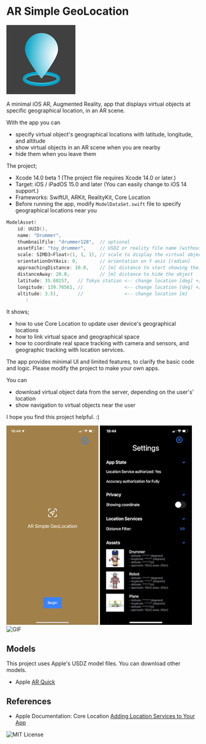 # AR Simple GeoLocation

![AppIcon](images/appIcon180.png)

A minimal iOS AR, Augmented Reality, app that displays virtual objects 
at specific geographical location, in an AR scene.

With the app you can

- specify virtual object's geographical locations with latitude, longitude, and altitude
- show virtual objects in an AR scene when you are nearby
- hide them when you leave them

The project;

- Xcode 14.0 beta 1 (The project file requires Xcode 14.0 or later.)
- Target: iOS / iPadOS 15.0 and later (You can easily change to iOS 14 support.)
- Frameworks: SwiftUI, ARKit, RealityKit, Core Location
- Before running the app, modify `ModelDataSet.swift` file to specify geographical locations near you

```swift:ModelDataSet.swift
ModelAsset(
    id: UUID(),
    name: "Drummer",
    thumbnailFile: "drummer128",  // optional
    assetFile: "toy_drummer",     // USDZ or reality file name (without ext)
    scale: SIMD3<Float>(1, 1, 1), // scale to display the virtual object
    orientationOnYAxis: 0,        // orientation on Y axis [radian]
    approachingDistance: 10.0,    // [m] distance to start showing the object
    distanceAway: 20.0,           // [m] distance to hide the object
    latitude: 35.68157,   // Tokyo station <-- change location [deg] +/-90
    longitude: 139.76561, //               <-- change location [deg] +/-180
    altitude: 3.5),       //               <-- change location [m]
       :
```

It shows;

- how to use Core Location to update user device's geographical locations
- how to link virtual space and geographical space
- how to coordinate real space tracking with camera and sensors, and geographic tracking with location services.

The app provides minimal UI and limited features, to clarify the basic code and logic.
Please modify the project to make your own apps.

You can

- download virtual object data from the server, depending on the user's' location
- show navigation to virtual objects near the user

I hope you find this project helpful. :)

![Image](images/ss1_240.PNG)
![Image](images/ss2_240.jpeg)
![GIF](images/gif_480p.gif)

## Models

This project uses Apple's USDZ model files. You can download other models.

- Apple [AR Quick](https://developer.apple.com/augmented-reality/quick-look/)

## References

- Apple Documentation: Core Location [Adding Location Services to Your App](https://developer.apple.com/documentation/corelocation/adding_location_services_to_your_app)

![MIT License](http://img.shields.io/badge/license-MIT-blue.svg?style=flat)
